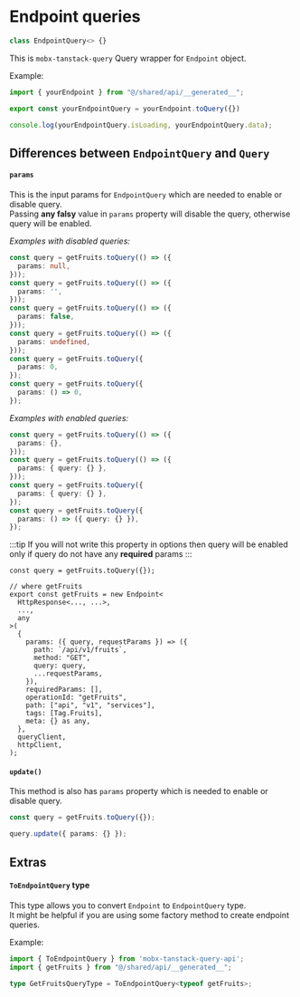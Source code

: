 # Endpoint queries     

```ts
class EndpointQuery<> {}
```

This is `mobx-tanstack-query` Query wrapper for `Endpoint` object.  

Example:  
```ts
import { yourEndpoint } from "@/shared/api/__generated__";

export const yourEndpointQuery = yourEndpoint.toQuery({})

console.log(yourEndpointQuery.isLoading, yourEndpointQuery.data);
``` 


## Differences between `EndpointQuery` and `Query`   

#### `params`   
This is the input params for `EndpointQuery` which are needed to enable or disable query.   
Passing **any falsy** value in `params` property will disable the query, otherwise query will be enabled.  

_Examples with disabled queries:_   
```ts
const query = getFruits.toQuery(() => ({
  params: null,
}));
const query = getFruits.toQuery(() => ({
  params: '',
}));
const query = getFruits.toQuery(() => ({
  params: false,
}));
const query = getFruits.toQuery(() => ({
  params: undefined,
}));
const query = getFruits.toQuery({
  params: 0,
});
const query = getFruits.toQuery({
  params: () => 0,
});
```

_Examples with enabled queries:_   
```ts
const query = getFruits.toQuery(() => ({
  params: {},
}));
const query = getFruits.toQuery(() => ({
  params: { query: {} },
}));
const query = getFruits.toQuery({
  params: { query: {} },
});
const query = getFruits.toQuery({
  params: () => ({ query: {} }),
});
```


:::tip If you will not write this property in options then query will be enabled only if query do not have any **required** params
:::

```ts{1,16}
const query = getFruits.toQuery({});

// where getFruits
export const getFruits = new Endpoint<
  HttpResponse<..., ...>,
  ...,
  any
>(
  {
    params: ({ query, requestParams }) => ({
      path: `/api/v1/fruits`,
      method: "GET",
      query: query,
      ...requestParams,
    }),
    requiredParams: [],
    operationId: "getFruits",
    path: ["api", "v1", "services"],
    tags: [Tag.Fruits],
    meta: {} as any,
  },
  queryClient,
  httpClient,
);
```


#### `update()`   

This method is also has `params` property which is needed to enable or disable query.  

```ts
const query = getFruits.toQuery({});

query.update({ params: {} });
```




## Extras  

#### `ToEndpointQuery` type  

This type allows you to convert `Endpoint` to `EndpointQuery` type.   
It might be helpful if you are using some factory method to create endpoint queries.  

Example:  
```ts
import { ToEndpointQuery } from 'mobx-tanstack-query-api';
import { getFruits } from "@/shared/api/__generated__";

type GetFruitsQueryType = ToEndpointQuery<typeof getFruits>;
```